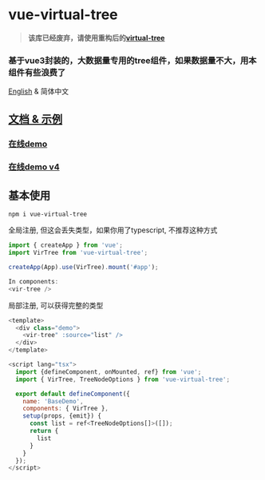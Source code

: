 # vue-virtual-tree

> **该库已经废弃，请使用重构后的[virtual-tree](https://github.com/lycHub/ysx-library/blob/master/projects/VirtualTree/README.md)**


### 基于vue3封装的，大数据量专用的tree组件，如果数据量不大，用本组件有些浪费了

[English](README.md) & 简体中文

## [文档 & 示例](https://lychub.github.io/vue-virtual-tree)
### [在线demo](https://stackblitz.com/edit/vue-virtual-tree-demos?file=src/App.vue)
### [在线demo v4](https://stackblitz.com/edit/vue-virtual-tree-demos-bvicgw?file=src/App.vue)

## 基本使用

```
npm i vue-virtual-tree
```

全局注册, 但这会丢失类型，如果你用了typescript, 不推荐这种方式
``` js
import { createApp } from 'vue';
import VirTree from 'vue-virtual-tree';

createApp(App).use(VirTree).mount('#app');

In components:
<vir-tree />
```


局部注册, 可以获得完整的类型
``` js
<template>
  <div class="demo">
    <vir-tree" :source="list" />
  </div>
</template>

<script lang="tsx">
  import {defineComponent, onMounted, ref} from 'vue';
  import { VirTree, TreeNodeOptions } from 'vue-virtual-tree';

  export default defineComponent({
    name: 'BaseDemo',
    components: { VirTree },
    setup(props, {emit}) {
      const list = ref<TreeNodeOptions[]>([]);
      return {
        list
      }
    }
  });
</script>

```
